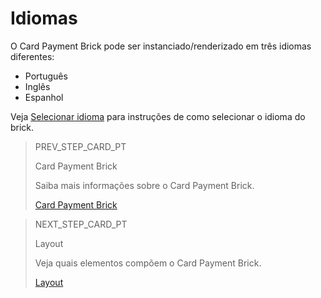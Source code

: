 # Idiomas 

O Card Payment Brick pode ser instanciado/renderizado em três idiomas diferentes: 

* Português
* Inglês 
* Espanhol

Veja [Selecionar idioma](/developers/pt/docs/checkout-bricks-beta/additional-customization/select-language) para instruções de como selecionar o idioma do brick.

> PREV_STEP_CARD_PT
>
> Card Payment Brick
>
> Saiba mais informações sobre o Card Payment Brick.
>
> [Card Payment Brick](/developers/pt/docs/checkout-bricks-beta/card-payment-brick)

> NEXT_STEP_CARD_PT
>
> Layout
>
> Veja quais elementos compõem o Card Payment Brick.
>
> [Layout](/developers/pt/docs/checkout-bricks-beta/characteristics/layout)